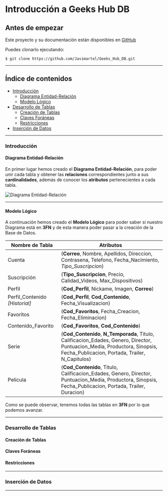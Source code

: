 # Introducción a Geeks Hub DB

## Antes de empezar

Este proyecto y su documentación están disponibles en [GitHub](https://github.com/Javimartel/Geeks_Hub_DB)

Puedes clonarlo ejecutando:

```bash=
$ git clone https://github.com/Javimartel/Geeks_Hub_DB.git
```

---

## Índice de contenidos

* [Introducción](#Introducción)
    * [Diagrama Entidad-Relación](#Diagrama-Entidad-Relación)
    * [Modelo Lógico](#Modelo-Lógico)
* [Desarrollo de Tablas](#Desarrollo-de-Tablas)
    * [Creación de Tablas](#Creación-de-Tablas)
    * [Claves Foráneas](#Claves-Foráneas)
    * [Restricciones](#Restricciones)
* [Inserción de Datos](#Inserción-de-Datos)

---

### Introducción


#### Diagrama Entidad-Relación

En primer lugar hemos creado el **Diagrama Entidad-Relación**, para poder unir cada tabla y obtener las **relaciones** correspondientes junto a sus **cardinalidades**, además de conocer los **atributos** pertenecientes a cada tabla.

![Diagrama Entidad-Relación](https://i.imgur.com/GN3OQUK.png)

---

#### Modelo Lógico

A continuación hemos creado el **Modelo Lógico** para poder saber si nuestro Diagrama está en **3FN** y de esta manera poder pasar a la creación de la Base de Datos.

| Nombre de Tabla | Atributos |
|---|---|
| Cuenta | (**Correo**, Nombre, Apellidos, Direccion, Contrasena, Telefono, Fecha_Nacimiento, *Tipo_Suscripcion*) | 
| Suscripción | (**Tipo_Suscripcion**, Precio, Calidad_Videos, Max_Dispositivos) |
| Perfil | (**Cod_Perfil**, Nickame, Imagen, **Correo**) | 
| Perfil_Contenido *[Historial]* | (**Cod_Perfil**, **Cod_Contenido**, Fecha_Visualizacion) | 
| Favoritos | (**Cod_Favoritos**, Fecha_Creacion, Fecha_Eliminacion) | 
| Contenido_Favorito | (**Cod_Favoritos**, **Cod_Contenido**) |
| Serie | (**Cod_Contenido**, **N_Temporada**, Titulo, Calificacion_Edades, Genero, Director, Puntuacion_Media, Productora, Sinopsis, Fecha_Publicacion, Portada, Trailer, N_Capitulos) | 
| Película | (**Cod_Contenido**, Titulo, Calificacion_Edades, Genero, Director, Puntuacion_Media, Productora, Sinopsis, Fecha_Publicacion, Portada, Trailer, Duracion) |

Como se puede observar, tenemos todas las tablas en **3FN** por lo que podemos avanzar.

---

### Desarrollo de Tablas



#### Creación de Tablas



#### Claves Foráneas



#### Restricciones



---

### Inserción de Datos



---